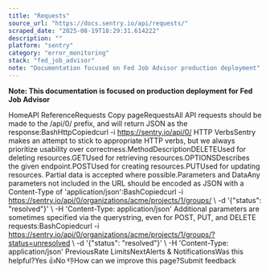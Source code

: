 ```yaml
---
title: "Requests"
source_url: "https://docs.sentry.io/api/requests/"
scraped_date: "2025-08-19T18:29:31.614222"
description: ""
platform: "sentry"
category: "error_monitoring"
stack: "fed_job_advisor"
note: "Documentation focused on Fed Job Advisor production deployment"
---
```

**Note: This documentation is focused on production deployment for Fed Job Advisor**

HomeAPI ReferenceRequests Copy pageRequestsAll API requests should be made to the /api/0/ prefix, and will return JSON as the response:BashHttpCopiedcurl -i https://sentry.io/api/0/ HTTP VerbsSentry makes an attempt to stick to appropriate HTTP verbs, but we always prioritize usability over correctness.MethodDescriptionDELETEUsed for deleting resources.GETUsed for retrieving resources.OPTIONSDescribes the given endpoint.POSTUsed for creating resources.PUTUsed for updating resources. Partial data is accepted where possible.Parameters and DataAny parameters not included in the URL should be encoded as JSON with a Content-Type of 'application/json':BashCopiedcurl -i https://sentry.io/api/0/organizations/acme/projects/1/groups/ \ -d '{"status": "resolved"}' \ -H 'Content-Type: application/json' Additional parameters are sometimes specified via the querystring, even for POST, PUT, and DELETE requests:BashCopiedcurl -i https://sentry.io/api/0/organizations/acme/projects/1/groups/?status=unresolved \ -d '{"status": "resolved"}' \ -H 'Content-Type: application/json' PreviousRate LimitsNextAlerts & NotificationsWas this helpful?Yes 👍No 👎How can we improve this page?Submit feedback